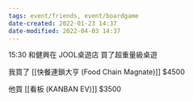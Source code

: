 ```yaml
---
tags: event/friends, event/boardgame 
date-created: 2022-01-23 14:37
date-modified: 2022-04-03 14:37
---
```


15:30 和健興在 JOOL桌遊店 買了超重量級桌遊 

我買了 [[快餐連鎖大亨 (Food Chain Magnate)]] $4500

他買 [[看板 (KANBAN EV)]] $3500
